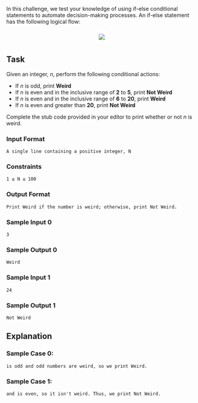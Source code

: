 In this challenge, we test your knowledge of using if-else conditional statements to automate decision-making processes. An if-else statement has the following logical flow:

<div align="center">
    <img src="https://s3.amazonaws.com/hr-challenge-images/13689/1446563087-4ec019a919-332px-If-Then-Else-diagram.svg.png" style="background: white; padding: 10px">
</div>

## Task
Given an integer, <i>n</i>, perform the following conditional actions:

<ul> 
    <li>If <i>n</i> is odd, print <b>Weird</b></li>
    <li>If <i>n</i> is even and in the inclusive range of <b>2</b> to <b>5</b>, print <b>Not Weird</b></li>
    <li>If <i>n</i> is even and in the inclusive range of <b>6</b> to <b>20</b>, print <b>Weird</b></li>
    <li>If <i>n</i> is even and greater than <b>20</b>, print <b>Not Weird</b></li>
</ul>

Complete the stub code provided in your editor to print whether or not <i>n</i> is weird.

### Input Format

    A single line containing a positive integer, N

### Constraints
    1 ≤ N ≤ 100

### Output Format

    Print Weird if the number is weird; otherwise, print Not Weird.

### Sample Input 0

    3

### Sample Output 0

    Weird

### Sample Input 1

    24

### Sample Output 1

    Not Weird

## Explanation

### Sample Case 0:

    is odd and odd numbers are weird, so we print Weird.

### Sample Case 1:

    and is even, so it isn't weird. Thus, we print Not Weird.